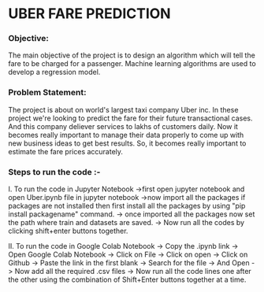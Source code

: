 # **UBER FARE PREDICTION**



### **Objective:**
The main objective of the project is to design an algorithm which will tell the fare to be charged for a passenger. 
Machine learning algorithms are used to develop a regression model.

### **Problem Statement:** 

The project is about on world's largest taxi company Uber inc. In these project we're looking to predict the fare for their future transactional cases. And this company deliever services to lakhs of customers daily. Now it becomes really important to manage their data properly to come up with new business ideas to get best results. So, it becomes really important to estimate the fare prices accurately.

### **Steps to run the code** :- 

I. To run the code in Jupyter Notebook ->first open jupyter notebook and open Uber.ipynb file in jupyter notebook ->now import all the packages if packages are not installed then first install all the packages by using "pip install packagename" command. -> once imported all the packages now set the path where train and datasets are saved. -> Now run all the codes by clicking shift+enter buttons together.

II. To run the code in Google Colab Notebook -> Copy the .ipynb link -> Open Google Colab Notebook -> Click on File -> Click on open -> Click on Github -> Paste the link in the first blank -> Search for the file -> And Open -> Now add all the required .csv files -> Now run all the code lines one after the other using the combination of Shift+Enter buttons together at a time.
